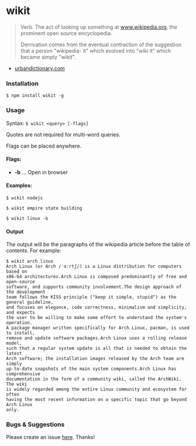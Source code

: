 # wikit

> Verb. The act of looking up something at www.wikipedia.org, the prominent open source encyclopedia.
>
> Derrivation comes from the eventual contraction of the suggestion that a person "wikipedia- it" which evolved into "wiki it" which became simply "wikit".
 - [urbandictionary.com](https://www.urbandictionary.com/define.php?term=wikit)

### Installation

`$ npm install wikit -g`

### Usage

Syntax: `$ wikit <query> [-flags]`

Quotes are not required for multi-word queries.

Flags can be placed anywhere.

#### Flags:

 - **-b** ... Open in browser

#### Examples:

`$ wikit nodejs`

`$ wikit empire state building`

`$ wikit linux -b`

#### Output

The output will be the paragraphs of the wikipedia article before the table of contents. For example:

````
$ wikit arch linux
Arch Linux (or Arch /ˈɑːrtʃ/) is a Linux distribution for computers based on
x86-64 architectures.Arch Linux is composed predominantly of free and open-source
software, and supports community involvement.The design approach of the development
team follows the KISS principle ("keep it simple, stupid") as the general guideline,
and focuses on elegance, code correctness, minimalism and simplicity, and expects
the user to be willing to make some effort to understand the system's operation.
A package manager written specifically for Arch Linux, pacman, is used to install,
remove and update software packages.Arch Linux uses a rolling release model,
such that a regular system update is all that is needed to obtain the latest
Arch software; the installation images released by the Arch team are simply
up-to-date snapshots of the main system components.Arch Linux has comprehensive
documentation in the form of a community wiki, called the ArchWiki. The wiki
is widely regarded among the entire Linux community and ecosystem for often
having the most recent information on a specific topic that go beyond Arch Linux
only.
````

### Bugs & Suggestions

Please create an issue
[here](https://github.com/koryschneider/wikit/issues/new). Thanks!
